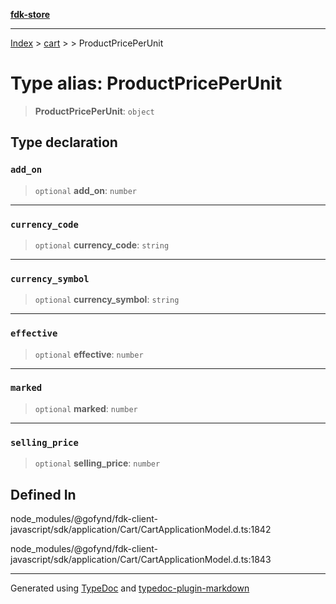 [**fdk-store**](../../../README.md)
***

[Index](../../../API.md) > [cart](../../README.md) > [<internal>](../README.md) > ProductPricePerUnit

# Type alias: ProductPricePerUnit

> **ProductPricePerUnit**: `object`

## Type declaration

### `add_on`

> `optional` **add\_on**: `number`

***

### `currency_code`

> `optional` **currency\_code**: `string`

***

### `currency_symbol`

> `optional` **currency\_symbol**: `string`

***

### `effective`

> `optional` **effective**: `number`

***

### `marked`

> `optional` **marked**: `number`

***

### `selling_price`

> `optional` **selling\_price**: `number`

## Defined In

node\_modules/@gofynd/fdk-client-javascript/sdk/application/Cart/CartApplicationModel.d.ts:1842

node\_modules/@gofynd/fdk-client-javascript/sdk/application/Cart/CartApplicationModel.d.ts:1843

***
Generated using [TypeDoc](https://typedoc.org/) and [typedoc-plugin-markdown](https://www.npmjs.com/package/typedoc-plugin-markdown)
